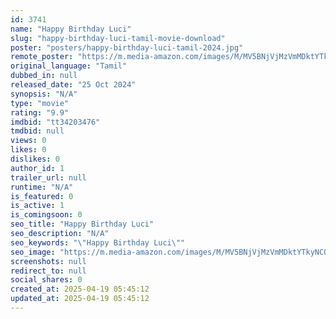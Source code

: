 ```yaml
---
id: 3741
name: "Happy Birthday Luci"
slug: "happy-birthday-luci-tamil-movie-download"
poster: "posters/happy-birthday-luci-tamil-2024.jpg"
remote_poster: "https://m.media-amazon.com/images/M/MV5BNjVjMzVmMDktYTkyNC00MzMwLWI2MjQtNWQwZGE5NWQwNzA1XkEyXkFqcGc@._V1_SX300.jpg"
original_language: "Tamil"
dubbed_in: null
released_date: "25 Oct 2024"
synopsis: "N/A"
type: "movie"
rating: "9.9"
imdbid: "tt34203476"
tmdbid: null
views: 0
likes: 0
dislikes: 0
author_id: 1
trailer_url: null
runtime: "N/A"
is_featured: 0
is_active: 1
is_comingsoon: 0
seo_title: "Happy Birthday Luci"
seo_description: "N/A"
seo_keywords: "\"Happy Birthday Luci\""
seo_image: "https://m.media-amazon.com/images/M/MV5BNjVjMzVmMDktYTkyNC00MzMwLWI2MjQtNWQwZGE5NWQwNzA1XkEyXkFqcGc@._V1_SX300.jpg"
screenshots: null
redirect_to: null
social_shares: 0
created_at: 2025-04-19 05:45:12
updated_at: 2025-04-19 05:45:12
---
```


